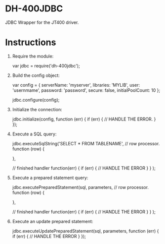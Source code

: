 DH-400JDBC
===========

JDBC Wrapper for the JT400 driver.


Instructions
=============

1) Require the module:

    var jdbc = require('dh-400jdbc');
    
2) Build the config object:

    var config = {
      serverName: 'myserver',
      libraries: 'MYLIB',
      user: 'usernmame',
      password: 'password',
      secure: false,
      initialPoolCount: 10
    };
    
    jdbc.configure(config);
    
3) Initialize the connection:

    jdbc.initialize(config, function (err) {
      if (err) {
        // HANDLE THE ERROR.
      }
    });
    
4) Execute a SQL query:

    jdbc.executeSqlString('SELECT * FROM TABLENAME', 
      // row processor.
      function (row) {

      },

      // finished handler
      function(err) {
        if (err) {
          // HANDLE THE ERROR
        }
      }
    );

5) Execute a prepared statement query:

    jdbc.executePreparedStatement(sql, parameters, 
      // row processor.
      function (row) {

      },

      // finished handler
      function(err) {
        if (err) {
          // HANDLE THE ERROR
        }
      }
    );
    
6) Execute an update prepared statement:

    jdbc.executeUpdatePreparedStatement(sql, parameters, function (err) {
      if (err) {
        // HANDLE THE ERROR
      }
    });
    
    